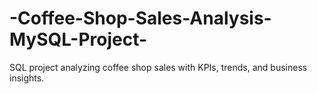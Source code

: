 # -Coffee-Shop-Sales-Analysis-MySQL-Project-
SQL project analyzing coffee shop sales with KPIs, trends, and business insights.
